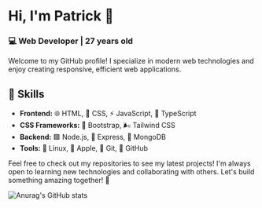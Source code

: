 # Hi, I'm Patrick 👋

### 💻 Web Developer | 27 years old

Welcome to my GitHub profile! I specialize in modern web technologies and enjoy creating responsive, efficient web applications.

## 🚀 Skills

- **Frontend:** 🌐 HTML, 🎨 CSS, ⚡ JavaScript, 🔷 TypeScript
- **CSS Frameworks:** 👢 Bootstrap, 🌬️ Tailwind CSS
- **Backend:** 🟩 Node.js, 🚏 Express, 🍃 MongoDB
- **Tools:** 🐧 Linux, 🍏 Apple, 🌱 Git, 🐙 GitHub

Feel free to check out my repositories to see my latest projects! I'm always open to learning new technologies and collaborating with others. Let's build something amazing together! 🚀






![Anurag's GitHub stats](https://github-readme-stats.vercel.app/api?username=PatrickZablocki&theme=midnight-purple)

